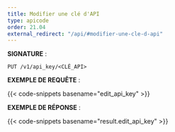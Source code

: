 ```yaml
---
title: Modifier une clé d'API
type: apicode
order: 21.04
external_redirect: "/api/#modifier-une-cle-d-api"
---
```


**SIGNATURE** :

`PUT /v1/api_key/<CLÉ_API>`

**EXEMPLE DE REQUÊTE** :

{{< code-snippets basename="edit_api_key" >}}

**EXEMPLE DE RÉPONSE** :

{{< code-snippets basename="result.edit_api_key" >}}
